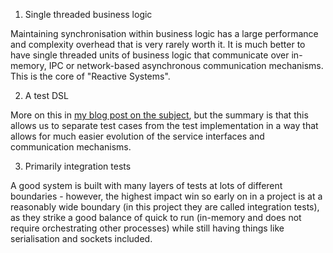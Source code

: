 1. Single threaded business logic

Maintaining synchronisation within business logic has a large performance and complexity overhead that is very rarely
worth it. It is much better to have single threaded units of business logic that communicate over in-memory, IPC or
network-based asynchronous communication mechanisms. This is the core of "Reactive Systems".

2. A test DSL

More on this
in [my blog post on the subject](https://lukeramsden.com/posts/testing-across-boundaries-with-internal-dsls/), but the
summary is that this allows us to separate test cases from the test implementation in a way that allows for much easier
evolution of the service interfaces and communication mechanisms.

3. Primarily integration tests

A good system is built with many layers of tests at lots of different boundaries - however, the highest impact win so
early on in a project is at a reasonably wide boundary (in this project they are called integration tests), as they
strike a good balance of quick to run (in-memory and does not require orchestrating other processes) while still having
things like serialisation and sockets included.